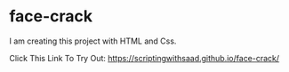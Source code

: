 # face-crack
I am creating this project with HTML and Css.


Click This Link To Try Out: https://scriptingwithsaad.github.io/face-crack/
